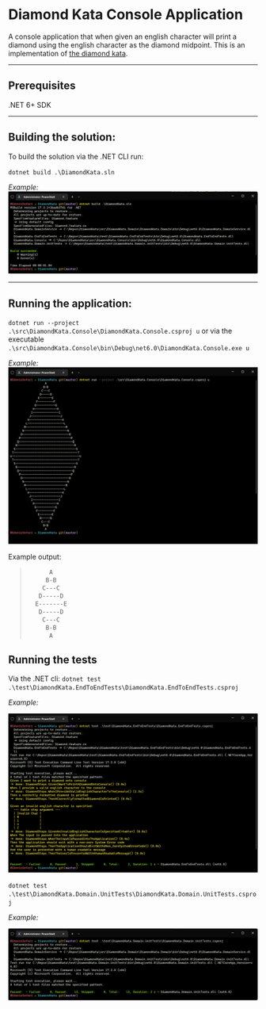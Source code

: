 # Diamond Kata Console Application

A console application that when given an english character will print a diamond using the english character as the diamond midpoint. This is an implementation of [the diamond kata](https://github.com/davidwhitney/CodeDojos/tree/master/Diamond%20Kata).

___

## Prerequisites
.NET 6+ SDK
___

## Building the solution:

To build the solution via the .NET CLI run:

`dotnet build .\DiamondKata.sln`

_Example:_
<img src="https://raw.githubusercontent.com/doniseferi/DiamondKata/master/assets/Build.png?token=GHSAT0AAAAAAB5V2VGVHVQZRIUJELZLZ77EY6RSFSQ" />

___

## Running the application:
 
`dotnet run --project .\src\DiamondKata.Console\DiamondKata.Console.csproj u` or via the executable `.\src\DiamondKata.Console\bin\Debug\net6.0\DiamondKata.Console.exe u`

_Example:_
<img src="https://raw.githubusercontent.com/doniseferi/DiamondKata/master/assets/Run.png?token=GHSAT0AAAAAAB5V2VGU5QFFUGIRSP3OD2H4Y6RSGQQ" />

Example output:
>           A
>          B-B
>         C---C
>        D-----D
>       E-------E
>        D-----D
>         C---C
>          B-B
>           A

## Running the tests

Via the .NET cli: 
`dotnet test .\test\DiamondKata.EndToEndTests\DiamondKata.EndToEndTests.csproj`

_Example:_

<img src="https://raw.githubusercontent.com/doniseferi/DiamondKata/master/assets/EndToEndTests.png?token=GHSAT0AAAAAAB5V2VGV2DFV3ELD6PM4JLRWY6RSHPA" />


`dotnet test .\test\DiamondKata.Domain.UnitTests\DiamondKata.Domain.UnitTests.csproj`

_Example:_

<img src="https://raw.githubusercontent.com/doniseferi/DiamondKata/master/assets/UnitTests.png?token=GHSAT0AAAAAAB5V2VGVZ57LDRN3KSJ4EQ7YY6RSIBQ" />
